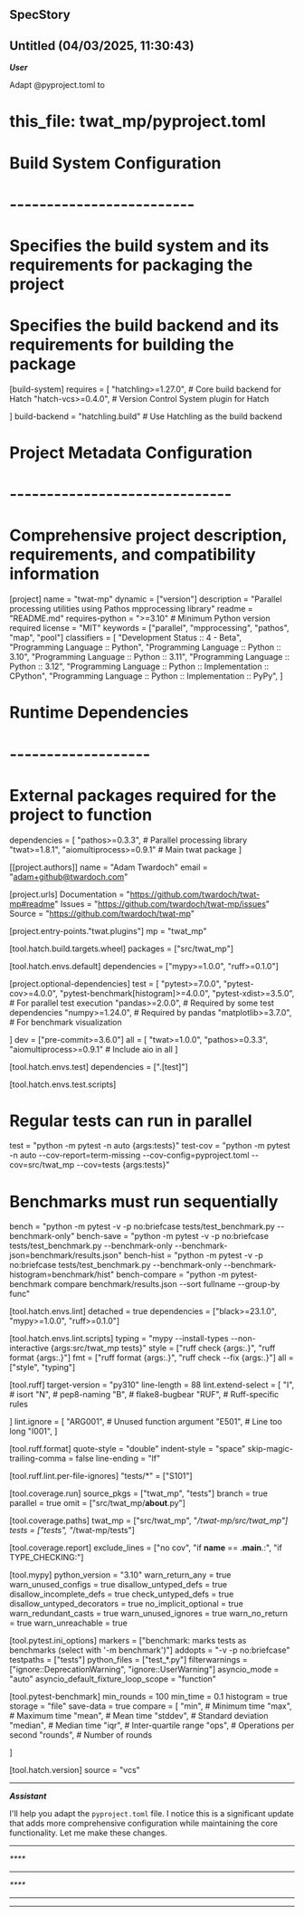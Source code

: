 ## SpecStory

## Untitled (04/03/2025, 11:30:43)

_**User**_

Adapt @pyproject.toml to 


# this_file: twat_mp/pyproject.toml
# Build System Configuration
# -------------------------
# Specifies the build system and its requirements for packaging the project
# Specifies the build backend and its requirements for building the package
[build-system]
requires = [
    "hatchling>=1.27.0", # Core build backend for Hatch
    "hatch-vcs>=0.4.0", # Version Control System plugin for Hatch

]
build-backend = "hatchling.build" # Use Hatchling as the build backend

# Project Metadata Configuration
# ------------------------------
# Comprehensive project description, requirements, and compatibility information
[project]
name = "twat-mp"
dynamic = ["version"]
description = "Parallel processing utilities using Pathos mpprocessing library"
readme = "README.md"
requires-python = ">=3.10" # Minimum Python version required
license = "MIT"
keywords = ["parallel", "mpprocessing", "pathos", "map", "pool"]
classifiers = [
    "Development Status :: 4 - Beta",
    "Programming Language :: Python",
    "Programming Language :: Python :: 3.10",
    "Programming Language :: Python :: 3.11",
    "Programming Language :: Python :: 3.12",
    "Programming Language :: Python :: Implementation :: CPython",
    "Programming Language :: Python :: Implementation :: PyPy",
]
# Runtime Dependencies
# -------------------
# External packages required for the project to function
dependencies = [
    "pathos>=0.3.3", # Parallel processing library
    "twat>=1.8.1",
    "aiomultiprocess>=0.9.1"
    # Main twat package
]

[[project.authors]]
name = "Adam Twardoch"
email = "adam+github@twardoch.com"

[project.urls]
Documentation = "https://github.com/twardoch/twat-mp#readme"
Issues = "https://github.com/twardoch/twat-mp/issues"
Source = "https://github.com/twardoch/twat-mp"

[project.entry-points."twat.plugins"]
mp = "twat_mp"

[tool.hatch.build.targets.wheel]
packages = ["src/twat_mp"]

[tool.hatch.envs.default]
dependencies = ["mypy>=1.0.0", "ruff>=0.1.0"]

[project.optional-dependencies]
test = [
    "pytest>=7.0.0",
    "pytest-cov>=4.0.0",
    "pytest-benchmark[histogram]>=4.0.0",
    "pytest-xdist>=3.5.0", # For parallel test execution
    "pandas>=2.0.0", # Required by some test dependencies
    "numpy>=1.24.0", # Required by pandas
    "matplotlib>=3.7.0", # For benchmark visualization

]
dev = ["pre-commit>=3.6.0"]
all = [
    "twat>=1.0.0",
    "pathos>=0.3.3",
    "aiomultiprocess>=0.9.1"
    # Include aio in all
]

[tool.hatch.envs.test]
dependencies = [".[test]"]

[tool.hatch.envs.test.scripts]
# Regular tests can run in parallel
test = "python -m pytest -n auto {args:tests}"
test-cov = "python -m pytest -n auto --cov-report=term-missing --cov-config=pyproject.toml --cov=src/twat_mp --cov=tests {args:tests}"
# Benchmarks must run sequentially
bench = "python -m pytest -v -p no:briefcase tests/test_benchmark.py --benchmark-only"
bench-save = "python -m pytest -v -p no:briefcase tests/test_benchmark.py --benchmark-only --benchmark-json=benchmark/results.json"
bench-hist = "python -m pytest -v -p no:briefcase tests/test_benchmark.py --benchmark-only --benchmark-histogram=benchmark/hist"
bench-compare = "python -m pytest-benchmark compare benchmark/results.json --sort fullname --group-by func"

[tool.hatch.envs.lint]
detached = true
dependencies = ["black>=23.1.0", "mypy>=1.0.0", "ruff>=0.1.0"]

[tool.hatch.envs.lint.scripts]
typing = "mypy --install-types --non-interactive {args:src/twat_mp tests}"
style = ["ruff check {args:.}", "ruff format {args:.}"]
fmt = ["ruff format {args:.}", "ruff check --fix {args:.}"]
all = ["style", "typing"]

[tool.ruff]
target-version = "py310"
line-length = 88
lint.extend-select = [
    "I", # isort
    "N", # pep8-naming
    "B", # flake8-bugbear
    "RUF", # Ruff-specific rules

]
lint.ignore = [
    "ARG001", # Unused function argument
    "E501", # Line too long
    "I001",
]

[tool.ruff.format]
quote-style = "double"
indent-style = "space"
skip-magic-trailing-comma = false
line-ending = "lf"

[tool.ruff.lint.per-file-ignores]
"tests/*" = ["S101"]

[tool.coverage.run]
source_pkgs = ["twat_mp", "tests"]
branch = true
parallel = true
omit = ["src/twat_mp/__about__.py"]

[tool.coverage.paths]
twat_mp = ["src/twat_mp", "*/twat-mp/src/twat_mp"]
tests = ["tests", "*/twat-mp/tests"]

[tool.coverage.report]
exclude_lines = ["no cov", "if __name__ == .__main__.:", "if TYPE_CHECKING:"]

[tool.mypy]
python_version = "3.10"
warn_return_any = true
warn_unused_configs = true
disallow_untyped_defs = true
disallow_incomplete_defs = true
check_untyped_defs = true
disallow_untyped_decorators = true
no_implicit_optional = true
warn_redundant_casts = true
warn_unused_ignores = true
warn_no_return = true
warn_unreachable = true

[tool.pytest.ini_options]
markers = ["benchmark: marks tests as benchmarks (select with '-m benchmark')"]
addopts = "-v -p no:briefcase"
testpaths = ["tests"]
python_files = ["test_*.py"]
filterwarnings = ["ignore::DeprecationWarning", "ignore::UserWarning"]
asyncio_mode = "auto"
asyncio_default_fixture_loop_scope = "function"

[tool.pytest-benchmark]
min_rounds = 100
min_time = 0.1
histogram = true
storage = "file"
save-data = true
compare = [
    "min", # Minimum time
    "max", # Maximum time
    "mean", # Mean time
    "stddev", # Standard deviation
    "median", # Median time
    "iqr", # Inter-quartile range
    "ops", # Operations per second
    "rounds", # Number of rounds

]

[tool.hatch.version]
source = "vcs"


---

_**Assistant**_

I'll help you adapt the `pyproject.toml` file. I notice this is a significant update that adds more comprehensive configuration while maintaining the core functionality. Let me make these changes.

---

_****_



---

_****_



---



---

